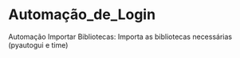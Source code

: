 # Automação_de_Login
 Automação
Importar Bibliotecas: Importa as bibliotecas necessárias (pyautogui e time)
